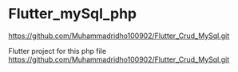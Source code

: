 # Flutter_mySql_php
https://github.com/Muhammadridho100902/Flutter_Crud_MySql.git

Flutter project for this php file
https://github.com/Muhammadridho100902/Flutter_Crud_MySql.git
